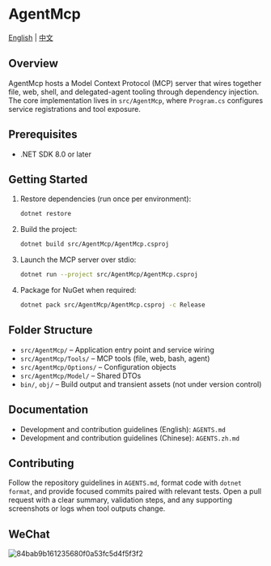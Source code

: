 # AgentMcp

[English](README.md) | [中文](README.zh.md)

## Overview
AgentMcp hosts a Model Context Protocol (MCP) server that wires together file, web, shell, and delegated-agent tooling through dependency injection. The core implementation lives in `src/AgentMcp`, where `Program.cs` configures service registrations and tool exposure.

## Prerequisites
- .NET SDK 8.0 or later

## Getting Started
1. Restore dependencies (run once per environment):
   ```bash
   dotnet restore
   ```
2. Build the project:
   ```bash
   dotnet build src/AgentMcp/AgentMcp.csproj
   ```
3. Launch the MCP server over stdio:
   ```bash
   dotnet run --project src/AgentMcp/AgentMcp.csproj
   ```
4. Package for NuGet when required:
   ```bash
   dotnet pack src/AgentMcp/AgentMcp.csproj -c Release
   ```

## Folder Structure
- `src/AgentMcp/` – Application entry point and service wiring
- `src/AgentMcp/Tools/` – MCP tools (file, web, bash, agent)
- `src/AgentMcp/Options/` – Configuration objects
- `src/AgentMcp/Model/` – Shared DTOs
- `bin/`, `obj/` – Build output and transient assets (not under version control)

## Documentation
- Development and contribution guidelines (English): `AGENTS.md`
- Development and contribution guidelines (Chinese): `AGENTS.zh.md`

## Contributing
Follow the repository guidelines in `AGENTS.md`, format code with `dotnet format`, and provide focused commits paired with relevant tests. Open a pull request with a clear summary, validation steps, and any supporting screenshots or logs when tool outputs change.


## WeChat
![84bab9b161235680f0a53fc5d4f5f3f2](https://github.com/user-attachments/assets/c16abfc9-d285-40be-b7c4-5ca6fc2cd9ab)


